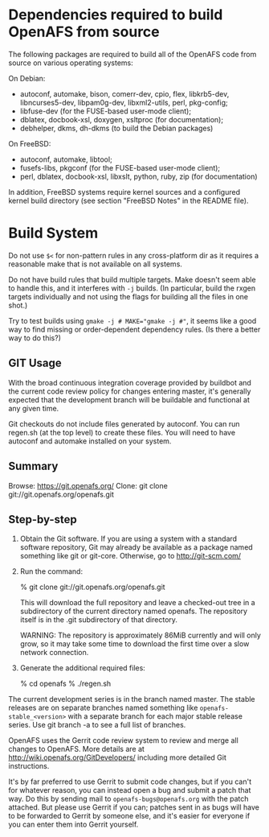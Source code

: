 # Dependencies required to build OpenAFS from source

The following packages are required to build all of the OpenAFS code
from source on various operating systems:

On Debian:
- autoconf, automake, bison, comerr-dev, cpio, flex, libkrb5-dev,
  libncurses5-dev, libpam0g-dev, libxml2-utils, perl, pkg-config;
- libfuse-dev (for the FUSE-based user-mode client);
- dblatex, docbook-xsl, doxygen, xsltproc (for documentation);
- debhelper, dkms, dh-dkms (to build the Debian packages)

On FreeBSD:
- autoconf, automake, libtool;
- fusefs-libs, pkgconf (for the FUSE-based user-mode client);
- perl, dblatex, docbook-xsl, libxslt, python, ruby, zip (for documentation)

In addition, FreeBSD systems require kernel sources and a configured kernel
build directory (see section "FreeBSD Notes" in the README file).

# Build System

Do not use `$<` for non-pattern rules in any cross-platform dir as it
requires a reasonable make that is not available on all systems.

Do not have build rules that build multiple targets. Make doesn't seem able
to handle this, and it interferes with `-j` builds. (In particular, build the
rxgen targets individually and not using the flags for building all the files
in one shot.)

Try to test builds using `gmake -j # MAKE="gmake -j #"`, it seems like a good
way to find missing or order-dependent dependency rules. (Is there a better
way to do this?)

## GIT Usage

With the broad continuous integration coverage provided by buildbot
and the current code review policy for changes entering master, it's
generally expected that the development branch will be buildable and
functional at any given time.

Git checkouts do not include files generated by autoconf. You can
run regen.sh (at the top level) to create these files. You will need
to have autoconf and automake installed on your system.

## Summary

Browse:  https://git.openafs.org/
Clone:   git clone git://git.openafs.org/openafs.git

## Step-by-step

1. Obtain the Git software. If you are using a system with a standard
   software repository, Git may already be available as a package named
   something like git or git-core.  Otherwise, go to http://git-scm.com/

2. Run the command:

    % git clone git://git.openafs.org/openafs.git

   This will download the full repository and leave a checked-out tree in
   a subdirectory of the current directory named openafs. The repository
   itself is in the .git subdirectory of that directory.

   WARNING: The repository is approximately 86MiB currently and will only
   grow, so it may take some time to download the first time over a slow
   network connection.

3. Generate the additional required files:

    % cd openafs
    % ./regen.sh

The current development series is in the branch named master. The stable
releases are on separate branches named something like
`openafs-stable_<version>` with a separate branch for each major stable
release series. Use git branch -a to see a full list of branches.

OpenAFS uses the Gerrit code review system to review and merge all changes
to OpenAFS. More details are at http://wiki.openafs.org/GitDevelopers/
including more detailed Git instructions.

It's by far preferred to use Gerrit to submit code changes, but if you
can't for whatever reason, you can instead open a bug and submit a patch
that way. Do this by sending mail to `openafs-bugs@openafs.org` with the
patch attached. But please use Gerrit if you can; patches sent in as bugs
will have to be forwarded to Gerrit by someone else, and it's easier for
everyone if you can enter them into Gerrit yourself.
